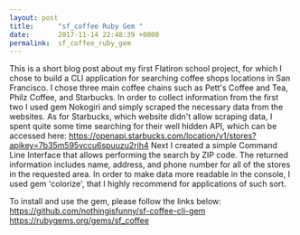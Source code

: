 ```yaml
---
layout: post
title:      "sf_coffee Ruby Gem "
date:       2017-11-14 22:48:39 +0000
permalink:  sf_coffee_ruby_gem
---
```



This is a short blog post about my first Flatiron school project, for which I chose to build a CLI application for searching coffee shops locations in San Francisco. 
I chose three main coffee chains such as Pett's Coffee and Tea, Philz Coffee, and Starbucks. In order to collect information from the first two I used gem Nokogiri and simply scraped the necessary data from the websites. As for Starbucks, which website didn't allow scraping data, I spent quite some time searching for their well hidden API, which can be accessed here:
https://openapi.starbucks.com/location/v1/stores?apikey=7b35m595vccu6spuuzu2rjh4
Next I created a simple Command Line Interface that allows performing the search by ZIP code. The returned information includes name, address, and phone number for all of the stores in the requested area. In order to make data more readable in the console, I used gem 'colorize', that I highly recommend for applications of such sort.

To install and use the gem, please follow the links below:
https://github.com/nothingisfunny/sf-coffee-cli-gem
https://rubygems.org/gems/sf_coffee

